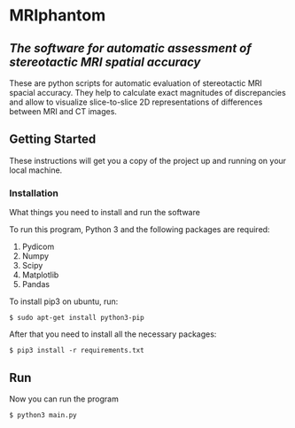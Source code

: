 # MRIphantom
## _The software for automatic assessment of stereotactic MRI spatial accuracy_
These are python scripts for automatic evaluation of stereotactic MRI spacial accuracy. They help to calculate exact magnitudes of discrepancies and allow to visualize slice-to-slice 2D representations of differences between MRI and CT images.

## Getting Started

These instructions will get you a copy of the project up and running on your local machine.

### Installation

What things you need to install and run the software

To run this program, Python 3 and the following packages are required:

1) Pydicom
2) Numpy
3) Scipy
4) Matplotlib
5) Pandas

To install pip3 on ubuntu, run:
```
$ sudo apt-get install python3-pip
```
After that you need to install all the necessary packages:
```
$ pip3 install -r requirements.txt
```
## Run

Now you can run the program
```
$ python3 main.py 
```

